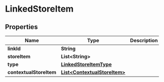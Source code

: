 

# LinkedStoreItem


## Properties

| Name | Type | Description | Notes |
|------------ | ------------- | ------------- | -------------|
|**linkId** | **String** |  |  [optional] |
|**storeItem** | **List&lt;String&gt;** |  |  [optional] |
|**type** | [**LinkedStoreItemType**](LinkedStoreItemType.md) |  |  [optional] |
|**contextualStoreItem** | [**List&lt;ContextualStoreItem&gt;**](ContextualStoreItem.md) |  |  [optional] |




